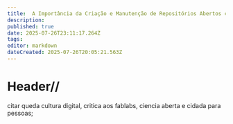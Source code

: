 ```yaml
---
title:  A Importância da Criação e Manutenção de Repositórios Abertos como Ambientes de Experimentação
description: 
published: true
date: 2025-07-26T23:11:17.264Z
tags: 
editor: markdown
dateCreated: 2025-07-26T20:05:21.563Z
---
```


# Header//

citar queda cultura digital, critica aos fablabs, ciencia aberta e cidada para pessoas;